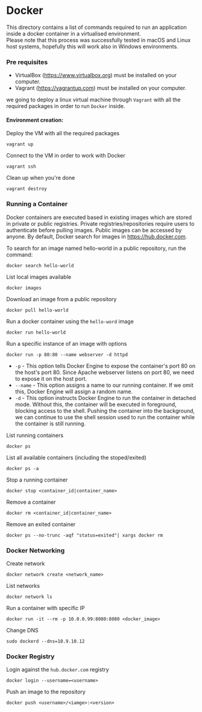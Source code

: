 # Docker
This directory contains a list of commands required to run an application inside a docker container in a virtualised environment.</br>
Please note that this process was successfully tested in macOS and Linux host systems, hopefully this will work also in Windows environments.

### Pre requisites

- VirtualBox (https://www.virtualbox.org) must be installed on your computer.
- Vagrant (https://vagrantup.com) must be installed on your computer.


we going to deploy a linux virtual machine through `Vagrant` with all the required packages in order to run `Docker` inside.  

#### Environment creation:
Deploy the VM with all the required packages
```
vagrant up
```

Connect to the VM in order to work with Docker
```
vagrant ssh
```

Clean up when you're done
```
vagrant destroy
```

### Running a Container
Docker containers are executed based in existing images which are stored in private or public registries. Private registries/repositories require users to authenticate before pulling images. Public images can be accessed by anyone. By default, Docker search for images in https://hub.docker.com. </br>

To search for an image named hello-world in a public repository, run the command:
```
docker search hello-world
```

List local images available
```
docker images
```

Download an image from a public repository
```
docker pull hello-world
```

Run a docker container using the `hello-word` image
```
docker run hello-world
```

Run a specific instance of an image with options
```
docker run -p 80:80 --name webserver -d httpd
```

  - `-p` - This option tells Docker Engine to expose the container's port 80 on the host's port 80. Since Apache webserver listens on port 80, we need to expose it on the host port. </br>
  - `--name` - This option assigns a name to our running container. If we omit this, Docker Engine will assign a random name.</br>
  - `-d` - This option instructs Docker Engine to run the container in detached mode. Without this, the container will be executed in foreground, blocking access to the shell. Pushing the container into the background, we can continue to use the shell session used to run the container while the container is still running.


List running containers
```
docker ps
```

List all available containers (including the stoped/exited)
```
docker ps -a
```

Stop a running container
```
docker stop <container_id|container_name>
```

Remove a container
```
docker rm <container_id|container_name>
```

Remove an exited container
```
docker ps --no-trunc -aqf "status=exited"| xargs docker rm
```

### Docker Networking
Create network
```
docker network create <network_name>
```

List networks
```
docker network ls
```

Run a container with specific IP
```
docker run -it --rm -p 10.0.0.99:8080:8080 <docker_image>
```

Change DNS
```
sudo dockerd --dns=10.9.10.12
```

### Docker Registry

Login against the `hub.docker.com` registry
```
docker login --username=<username>
```

Push an image to the repository
```
docker push <username>/<iamge>:<version>
```
